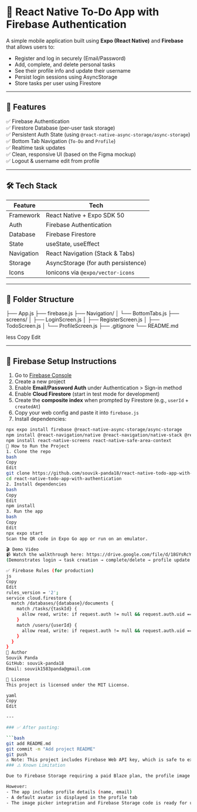 # 📝 React Native To‑Do App with Firebase Authentication

A simple mobile application built using **Expo (React Native)** and **Firebase** that allows users to:

- Register and log in securely (Email/Password)
- Add, complete, and delete personal tasks
- See their profile info and update their username
- Persist login sessions using AsyncStorage
- Store tasks per user using Firestore

---

## 🚀 Features

✅ Firebase Authentication  
✅ Firestore Database (per-user task storage)  
✅ Persistent Auth State (using `@react-native-async-storage/async-storage`)  
✅ Bottom Tab Navigation (`To-Do` and `Profile`)  
✅ Realtime task updates  
✅ Clean, responsive UI (based on the Figma mockup)  
✅ Logout & username edit from profile

---

## 🛠️ Tech Stack

| Feature       | Tech                     |
|---------------|--------------------------|
| Framework     | React Native + Expo SDK 50 |
| Auth          | Firebase Authentication  |
| Database      | Firebase Firestore       |
| State         | useState, useEffect      |
| Navigation    | React Navigation (Stack & Tabs) |
| Storage       | AsyncStorage (for auth persistence) |
| Icons         | Ionicons via `@expo/vector-icons` |

---

## 📂 Folder Structure
├── App.js
├── firebase.js
├── Navigation/
│ └── BottomTabs.js
├── screens/
│ ├── LoginScreen.js
│ ├── RegisterScreen.js
│ ├── TodoScreen.js
│ └── ProfileScreen.js
├── .gitignore
└── README.md

less
Copy
Edit

---

## 🔧 Firebase Setup Instructions

1. Go to [Firebase Console](https://console.firebase.google.com/)
2. Create a new project
3. Enable **Email/Password Auth** under Authentication > Sign-in method
4. Enable **Cloud Firestore** (start in test mode for development)
5. Create the **composite index** when prompted by Firestore (e.g., `userId` + `createdAt`)
6. Copy your web config and paste it into `firebase.js`
7. Install dependencies:

```bash
npx expo install firebase @react-native-async-storage/async-storage
npm install @react-navigation/native @react-navigation/native-stack @react-navigation/bottom-tabs
npm install react-native-screens react-native-safe-area-context
🧪 How to Run the Project
1. Clone the repo
bash
Copy
Edit
git clone https://github.com/souvik-panda18/react-native-todo-app-with-authentication.git
cd react-native-todo-app-with-authentication
2. Install dependencies
bash
Copy
Edit
npm install
3. Run the app
bash
Copy
Edit
npx expo start
Scan the QR code in Expo Go app or run on an emulator.

🎬 Demo Video
📹 Watch the walkthrough here: https://drive.google.com/file/d/18GYsRcYcElZREaS_bih0hq9GvfaXJrh4/view?usp=drive_link
(Demonstrates login → task creation → complete/delete → profile update → logout)

✅ Firebase Rules (for production)
js
Copy
Edit
rules_version = '2';
service cloud.firestore {
  match /databases/{database}/documents {
    match /tasks/{taskId} {
      allow read, write: if request.auth != null && request.auth.uid == resource.data.userId;
    }
    match /users/{userId} {
      allow read, write: if request.auth != null && request.auth.uid == userId;
    }
  }
}
🙌 Author
Souvik Panda
GitHub: souvik-panda18
Email: souvik1583panda@gmail.com

📄 License
This project is licensed under the MIT License.

yaml
Copy
Edit

---

### ✅ After pasting:

```bash
git add README.md
git commit -m "Add project README"
git push
⚠️ Note: This project includes Firebase Web API key, which is safe to expose as per Firebase security guidelines. All access is protected using strict Firestore rules to prevent unauthorized access.
### ⚠️ Known Limitation

Due to Firebase Storage requiring a paid Blaze plan, the profile image upload feature is not implemented.

However:
- The app includes profile details (name, email)
- A default avatar is displayed in the profile tab
- The image picker integration and Firebase Storage code is ready for upgrade, and commented for future use

